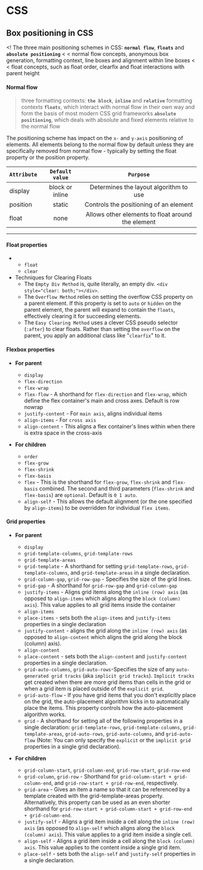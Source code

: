# CSS

## Box positioning in CSS
   <! The three main positioning schemes in CSS: **`normal flow`**, **`floats`** and **`absolute positioning`**
   <
   < normal flow concepts, anonymous box generation, formatting context, line boxes and alignment within line boxes
   <
   < float concepts, such as float order, clearfix and float interactions with parent height
   
 #### Normal flow
   > three formatting contexts: **`the block`**, **`inline`** and **`relative`** formatting contexts
   > **`floats`**, which interact with normal flow in their own way and form the basis of most modern CSS grid frameworks
   > **`absolute positioning`**, which deals with absolute and fixed elements relative to the normal flow
   
   The positioning scheme has impact on the `x-` and `y-axis` positioning of elements. All elements belong to the normal flow by default unless they are specifically removed from normal flow - typically by setting the float property or the position property.
   
   | **`Attribute`** 	| **`Default value`** 	| **`Purpose`**                                         |
   |--------------------|:---------------------:|:-----------------------------------------------------:|
   | display 	         | block or inline       | Determines the layout algorithm to use                |
   | position 	         | static 	            | Controls the positioning of an element                |
   | float 	            | none 	               | Allows other elements to float around the element     |

----

#### Float properties
* + `float`
  + `clear`
* Techniques for Clearing Floats
  + The `Empty Div Method` is, quite literally, an empty div. `<div style="clear: both;"></div>`.
  + The `Overflow Method` relies on setting the overflow CSS property on a parent element. If this property is set to `auto` or `hidden` on the parent element, the parent will expand to contain the `floats`, effectively clearing it for succeeding elements.
  + The `Easy Clearing Method` uses a clever CSS pseudo selector (`:after`) to clear floats. Rather than setting the `overflow` on the parent, you apply an additional class like "`clearfix`" to it.
 

#### Flexbox properties
* **For parent**
   + `display`
   + `flex-direction`
   + `flex-wrap`
   + `flex-flow` - A shorthand for `flex-direction` and `flex-wrap`, which define the flex container's main and cross axes.               Default is row nowrap
   + `justify-content` - For `main axis`, aligns individual items
   + `align-items` - For `cross axis`
   + `align-content` - This aligns a flex container's lines within when there is extra space in the cross-axis
   
* **For children**
   + `order`
   + `flex-grow`
   + `flex-shrink`
   + `flex-basis`
   + `flex` - This is the shorthand for `flex-grow`, `flex-shrink` and `flex-basis` combined. The second and third parameters (`flex-shrink` and `flex-basis`) are `optional`. Default is `0 1 auto`.
   + `align-self` - This allows the default alignment (or the one specified by `align-items`) to be overridden for individual `flex items`.

#### Grid properties
* **For parent**
   + `display`
   + `grid-template-columns`, `grid-template-rows`
   + `grid-template-areas`
   + `grid-template` - A shorthand for setting `grid-template-rows`, `grid-template-columns`, and `grid-template-areas` in a single declaration.
   + `grid-column-gap`, `grid-row-gap` - Specifies the size of the grid lines. 
   + `grid-gap` - A shorthand for `grid-row-gap` and `grid-column-gap`
   + `justify-items` - Aligns grid items along the `inline (row) axis` (as opposed to `align-items` which aligns along the `block (column) axis`). This value applies to all grid items inside the container
   + `align-items`
   + `place-items` - sets both the `align-items` and `justify-items` properties in a single declaration
   + `justify-content` - aligns the grid along the `inline (row) axis` (as opposed to `align-content` which aligns the grid along the block (column) axis).
   + `align-content`
   + `place-content` - sets both the `align-content` and `justify-content` properties in a single declaration.
   + `grid-auto-columns`, `grid-auto-rows`-Specifies the size of any `auto-generated grid tracks` (aka `implicit grid tracks`). `Implicit tracks` get created when there are more grid items than cells in the grid or when a grid item is placed outside of the `explicit grid`.
   + `grid-auto-flow` - If you have grid items that you don't explicitly place on the grid, the auto-placement algorithm kicks in to automatically place the items. This property controls how the auto-placement algorithm works.
   + `grid` - A shorthand for setting all of the following properties in a single declaration: `grid-template-rows`, `grid-template-columns`, `grid-template-areas`, `grid-auto-rows`, `grid-auto-columns`, and `grid-auto-flow` (Note: You can only specify the `explicit` or the `implicit grid` properties in a single grid declaration).
   
* **For children**
   + `grid-column-start`, `grid-column-end`, `grid-row-start`, `grid-row-end`
   + `grid-column`, `grid-row` - Shorthand for `grid-column-start + grid-column-end`, and `grid-row-start + grid-row-end`, respectively.
   + `grid-area` - Gives an item a name so that it can be referenced by a template created with the grid-template-areas property. Alternatively, this property can be used as an even shorter shorthand for `grid-row-start + grid-column-start + grid-row-end + grid-column-end`.
   + `justify-self` - Aligns a grid item inside a cell along the `inline (row) axis` (as opposed to `align-self` which aligns along the `block (column) axis`). This value applies to a grid item inside a single cell.
   + `align-self` - Aligns a grid item inside a cell along the `block (column) axis`. This value applies to the content inside a single grid item.
   + `place-self` - sets both the `align-self` and `justify-self` properties in a single declaration. 
 
